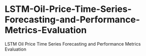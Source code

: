 # LSTM-Oil-Price-Time-Series-Forecasting-and-Performance-Metrics-Evaluation
LSTM Oil Price Time Series Forecasting and Performance Metrics Evaluation
